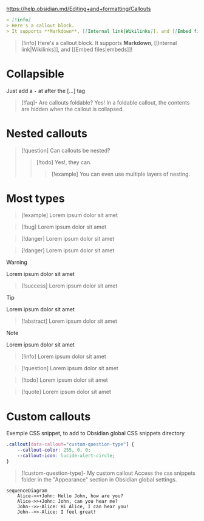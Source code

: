 https://help.obsidian.md/Editing+and+formatting/Callouts

```Markdown
> [!info]
> Here's a callout block.
> It supports **Markdown**, [[Internal link|Wikilinks]], and [[Embed files|embeds]]!
```

> [!info]
> Here's a callout block.
> It supports **Markdown**, [[Internal link|Wikilinks]], and [[Embed files|embeds]]!

# Collapsible

Just add a `-` at after the [...] tag

> [!faq]- Are callouts foldable?
> Yes! In a foldable callout, the contents are hidden when the callout is collapsed.

# **Nested callouts**

> [!question] Can callouts be nested?
> > [!todo] Yes!, they can.
> > > [!example]  You can even use multiple layers of nesting.

# Most types

> [!example]
> Lorem ipsum dolor sit amet

> [!bug]
> Lorem ipsum dolor sit amet

> [!danger]
> Lorem ipsum dolor sit amet

> [!danger]
> Lorem ipsum dolor sit amet

> [!warning]
> Lorem ipsum dolor sit amet

> [!success]
> Lorem ipsum dolor sit amet

> [!tip]
> Lorem ipsum dolor sit amet

> [!abstract]
> Lorem ipsum dolor sit amet

> [!note]
> Lorem ipsum dolor sit amet

> [!info]
> Lorem ipsum dolor sit amet

> [!question]
> Lorem ipsum dolor sit amet

> [!todo]
> Lorem ipsum dolor sit amet

> [!quote]
> Lorem ipsum dolor sit amet

# Custom callouts

Exemple CSS snippet, to add to Obsidian global CSS snippets directory 
```css
.callout[data-callout="custom-question-type"] {
    --callout-color: 255, 0, 0;
    --callout-icon: lucide-alert-circle;
}
```

> [!custom-question-type]- My custom callout
> Access the css snippets folder in the "Appearance" section in Obsidian global settings.

```mermaid
sequenceDiagram
    Alice->>+John: Hello John, how are you?
    Alice->>+John: John, can you hear me?
    John-->>-Alice: Hi Alice, I can hear you!
    John-->>-Alice: I feel great!
```

